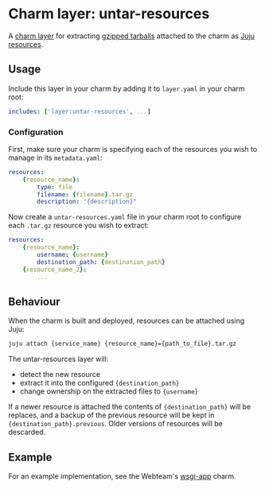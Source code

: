 # Charm layer: untar-resources

A [charm layer](https://jujucharms.com/docs/2.1/developer-layers) for extracting [gzipped tarballs](http://computing.help.inf.ed.ac.uk/FAQ/whats-tarball-or-how-do-i-unpack-or-create-tgz-or-targz-file) attached to the charm as [Juju resources](https://insights.ubuntu.com/2016/02/15/introducing-juju-resources/).

## Usage

Include this layer in your charm by adding it to `layer.yaml` in your charm root:

``` yaml
includes: ['layer:untar-resources', ...]
```

### Configuration

First, make sure your charm is specifying each of the resources you wish to manage in its `metadata.yaml`:

``` yaml
resources:
    {resource_name}:
        type: file
        filename: {filename}.tar.gz
        description: "{description}"
```

Now create a `untar-resources.yaml` file in your charm root to configure each `.tar.gz` resource you wish to extract:

``` yaml
resources:
    {resource_name}:
        username: {username}
        destination_path: {destination_path}
    {resource_name_2}:
        ...
```

## Behaviour

When the charm is built and deployed, resources can be attached using Juju:

``` bash
juju attach {service_name} {resource_name}={path_to_file}.tar.gz
```

The untar-resources layer will:

- detect the new resource
- extract it into the configured `{destination_path}`
- change ownership on the extracted files to `{username}`

If a newer resource is attached the contents of `{destination_path}` will be replaces, and a backup of the previous resource will be kept in `{destination_path}.previous`. Older versions of resources will be descarded.

## Example

For an example implementation, see the Webteam's [wsgi-app](https://github.com/canonical-websites/wsgi-app) charm.
